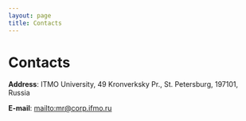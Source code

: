 ```yaml
---
layout: page
title: Contacts
---
```

# Contacts

**Address**: ITMO University, 49 Kronverksky Pr., St. Petersburg, 197101, Russia

**E-mail**: <mailto:mr@corp.ifmo.ru>